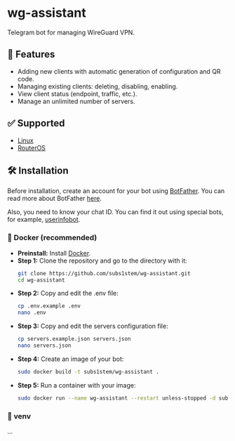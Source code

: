 # wg-assistant

Telegram bot for managing WireGuard VPN.

## 🎯 Features

* Adding new clients with automatic generation of configuration and QR code.
* Managing existing clients: deleting, disabling, enabling.
* View client status (endpoint, traffic, etc.).
* Manage an unlimited number of servers.

## ✅ Supported

* [Linux](https://www.wireguard.com)
* [RouterOS](https://help.mikrotik.com/docs/display/ROS/WireGuard)

## 🛠 Installation

Before installation, create an account for your bot using [BotFather](https://t.me/BotFather).
You can read more about BotFather [here](https://core.telegram.org/bots/features#botfather).

Also, you need to know your chat ID.
You can find it out using special bots, for example, [userinfobot](https://t.me/userinfobot).

### 🐋 Docker (recommended)

* **Preinstall:** Install [Docker](https://docs.docker.com/engine/install/).
* **Step 1:** Clone the repository and go to the directory with it:
  ```bash
  git clone https://github.com/subs1stem/wg-assistant.git
  cd wg-assistant
  ```
* **Step 2:** Copy and edit the .env file:
  ```bash
  cp .env.example .env
  nano .env
  ```
* **Step 3:** Copy and edit the servers configuration file:
  ```bash
  cp servers.example.json servers.json
  nano servers.json
  ```
* **Step 4:** Create an image of your bot:
  ```bash
  sudo docker build -t subs1stem/wg-assistant .
  ```
* **Step 5:** Run a container with your image:
  ```bash
  sudo docker run --name wg-assistant --restart unless-stopped -d subs1stem/wg-assistant
  ```

### 🐍 venv

...
